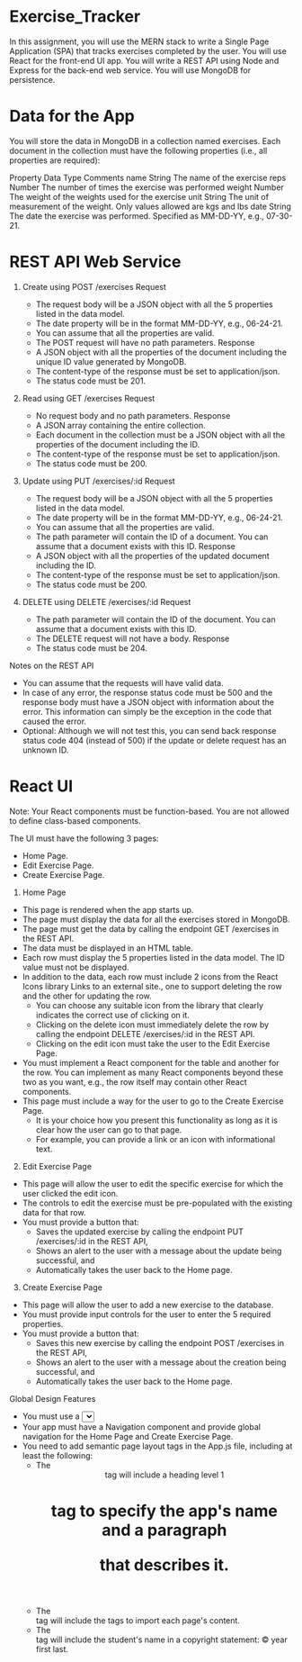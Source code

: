 # Exercise_Tracker

In this assignment, you will use the MERN stack to write a Single Page Application (SPA) that tracks exercises completed by the user. You will use React for the front-end UI app. You will write a REST API using Node and Express for the back-end web service. You will use MongoDB for persistence.

# Data for the App
You will store the data in MongoDB in a collection named exercises. Each document in the collection must have the following properties (i.e., all properties are required):

  Property	Data Type	  Comments
  name	    String	    The name of the exercise
  reps	    Number	    The number of times the exercise was performed
  weight	  Number	    The weight of the weights used for the exercise
  unit	    String	    The unit of measurement of the weight. Only values allowed are kgs and lbs
  date	    String 	    The date the exercise was performed. Specified as MM-DD-YY, e.g., 07-30-21.
  
# REST API Web Service

1. Create using POST /exercises
  Request
    - The request body will be a JSON object with all the 5 properties listed in the data model.
    - The date property will be in the format MM-DD-YY, e.g., 06-24-21.
    - You can assume that all the properties are valid.
    - The POST request will have no path parameters.
  Response
    - A JSON object with all the properties of the document including the unique ID value generated by MongoDB.
    - The content-type of the response must be set to application/json.
    - The status code must be 201.
    
2. Read using GET /exercises
  Request
    - No request body and no path parameters.
  Response
    - A JSON array containing the entire collection.
    - Each document in the collection must be a JSON object with all the properties of the document including the ID.
    - The content-type of the response must be set to application/json.
    - The status code must be 200.
    
3. Update using PUT /exercises/:id
  Request
    - The request body will be a JSON object with all the 5 properties listed in the data model.
    - The date property will be in the format MM-DD-YY, e.g., 06-24-21.
    - You can assume that all the properties are valid.
    - The path parameter will contain the ID of a document. You can assume that a document exists with this ID.
  Response
    - A JSON object with all the properties of the updated document including the ID.
    - The content-type of the response must be set to application/json.
    - The status code must be 200.

4. DELETE using DELETE /exercises/:id
  Request
    - The path parameter will contain the ID of the document. You can assume that a document exists with this ID.
    - The DELETE request will not have a body.
  Response
    - The status code must be 204.
    
Notes on the REST API
  - You can assume that the requests will have valid data.
  - In case of any error, the response status code must be 500 and the response body must have a JSON object with information about the error. This information can simply be the exception in the code that caused the error.
  - Optional: Although we will not test this, you can send back response status code 404 (instead of 500) if the update or delete request has an unknown ID.

# React UI
Note: Your React components must be function-based. You are not allowed to define class-based components.

The UI must have the following 3 pages:
  - Home Page.
  - Edit Exercise Page.
  - Create Exercise Page.
  
1. Home Page
  - This page is rendered when the app starts up.
  - The page must display the data for all the exercises stored in MongoDB.
  - The page must get the data by calling the endpoint GET /exercises in the REST API.
  - The data must be displayed in an HTML table.
  - Each row must display the 5 properties listed in the data model. The ID value must not be displayed.
  - In addition to the data, each row must include 2 icons from the React Icons library Links to an external site., one to support deleting the row and the other for updating the row.
      - You can choose any suitable icon from the library that clearly indicates the correct use of clicking on it.
      - Clicking on the delete icon must immediately delete the row by calling the endpoint DELETE /exercises/:id in the REST API.
      - Clicking on the edit icon must take the user to the Edit Exercise Page.
  - You must implement a React component for the table and another for the row. You can implement as many React components beyond these two as you want, e.g., the row itself may contain other React components.
  - This page must include a way for the user to go to the Create Exercise Page.
      - It is your choice how you present this functionality as long as it is clear how the user can go to that page.
      - For example, you can provide a link or an icon with informational text.
    
2. Edit Exercise Page
  - This page will allow the user to edit the specific exercise for which the user clicked the edit icon.
  - The controls to edit the exercise must be pre-populated with the existing data for that row.
  - You must provide a button that:
      - Saves the updated exercise by calling the endpoint PUT /exercises/:id in the REST API,
      - Shows an alert to the user with a message about the update being successful, and
      - Automatically takes the user back to the Home page.

3. Create Exercise Page
  - This page will allow the user to add a new exercise to the database.
  - You must provide input controls for the user to enter the 5 required properties.
  - You must provide a button that:
      - Saves this new exercise by calling the endpoint POST /exercises in the REST API,
      - Shows an alert to the user with a message about the creation being successful, and
      - Automatically takes the user back to the Home page.
      
Global Design Features
  - You must use a <select> element to provide the options for selecting the value of units in the Edit Exercise Page and the Create Exercise Page.
  - Your app must have a Navigation component and provide global navigation for the Home Page and Create Exercise Page.
  - You need to add semantic page layout tags in the App.js file, including at least the following:
      - The <header> tag will include a heading level 1 <h1> tag to specify the app's name and a paragraph <p> that describes it.
      - The <main> tag will include the <Route> tags to import each page's content.
      - The <footer> tag will include the student's name in a copyright statement: © year first last.
